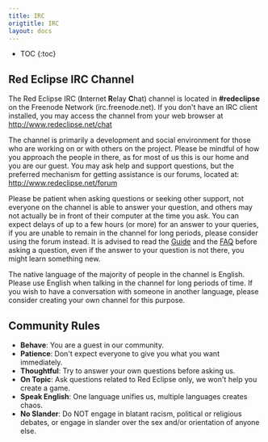 ```yaml
---
title: IRC
origtitle: IRC
layout: docs
---
```

* TOC
{:toc}
## Red Eclipse IRC Channel
The Red Eclipse IRC (**I**nternet **R**elay **C**hat) channel is located in **#redeclipse** on the Freenode Network (irc.freenode.net). If you don't have an IRC client installed, you may access the channel from your web browser at http://www.redeclipse.net/chat

The channel is primarily a development and social environment for those who are working on or with others on the project. Please be mindful of how you approach the people in there, as for most of us this is our home and you are our guest. You may ask help and support questions, but the preferred mechanism for getting assistance is our forums, located at: http://www.redeclipse.net/forum

Please be patient when asking questions or seeking other support, not everyone on the channel is able to answer your question, and others may not actually be in front of their computer at the time you ask. You can expect delays of up to a few hours (or more) for an answer to your queries, if you are unable to remain in the channel for long periods, please consider using the forum instead. It is advised to read the [Guide](Gameplay-Guide) and the [FAQ](FAQ) before asking a question, even if the answer to your question is not there, you might learn something new.

The native language of the majority of people in the channel is English. Please use English when talking in the channel for long periods of time. If you wish to have a conversation with someone in another language, please consider creating your own channel for this purpose.

## Community Rules

* **Behave**: You are a guest in our community.
* **Patience**: Don't expect everyone to give you what you want immediately.
* **Thoughtful**: Try to answer your own questions before asking us.
* **On Topic**: Ask questions related to Red Eclipse only, we won't help you create a game.
* **Speak English**: One language unifies us, multiple languages creates chaos.
* **No Slander**: Do NOT engage in blatant racism, political or religious debates, or engage in slander over the sex and/or orientation of anyone else.
